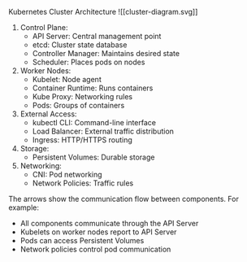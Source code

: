 Kubernetes Cluster Architecture
![[cluster-diagram.svg]]


1. Control Plane:
    - API Server: Central management point
    - etcd: Cluster state database
    - Controller Manager: Maintains desired state
    - Scheduler: Places pods on nodes
2. Worker Nodes:
    - Kubelet: Node agent
    - Container Runtime: Runs containers
    - Kube Proxy: Networking rules
    - Pods: Groups of containers
3. External Access:
    - kubectl CLI: Command-line interface
    - Load Balancer: External traffic distribution
    - Ingress: HTTP/HTTPS routing
4. Storage:
    - Persistent Volumes: Durable storage
5. Networking:
    - CNI: Pod networking
    - Network Policies: Traffic rules

The arrows show the communication flow between components. For example:

- All components communicate through the API Server
- Kubelets on worker nodes report to API Server
- Pods can access Persistent Volumes
- Network policies control pod communication

